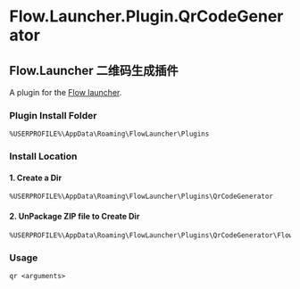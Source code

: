 Flow.Launcher.Plugin.QrCodeGenerator
==================

## Flow.Launcher 二维码生成插件

A plugin for the [Flow launcher](https://github.com/Flow-Launcher/Flow.Launcher).



### Plugin Install Folder
```
%USERPROFILE%\AppData\Roaming\FlowLauncher\Plugins
```

### Install Location
#### 1. Create a Dir 
```
%USERPROFILE%\AppData\Roaming\FlowLauncher\Plugins\QrCodeGenerator
```

#### 2. UnPackage ZIP file to Create Dir
```
%USERPROFILE%\AppData\Roaming\FlowLauncher\Plugins\QrCodeGenerator\Flow.Launcher.Plugin.QrCodeGenerator.dll
```

### Usage

    qr <arguments>